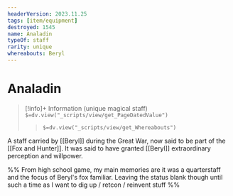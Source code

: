 ```yaml
---
headerVersion: 2023.11.25
tags: [item/equipment]
destroyed: 1545
name: Analadin
typeOf: staff
rarity: unique
whereabouts: Beryl
---
```

# Analadin
>[!info]+ Information
> (unique magical staff)
> `$=dv.view("_scripts/view/get_PageDatedValue")`
>> `$=dv.view("_scripts/view/get_Whereabouts")`

A staff carried by [[Beryl]] during the Great War, now said to be part of the [[Fox and Hunter]]. It was said to have granted [[Beryl]] extraordinary perception and willpower.

%% From high school game, my main memories are it was a quarterstaff and the focus of Beryl's fox familiar. Leaving the status blank though until such a time as I want to dig up / retcon / reinvent stuff %%